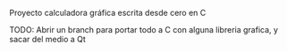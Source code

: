 Proyecto calculadora gráfica escrita desde cero en C

TODO: Abrir un branch para portar todo a C con alguna libreria grafica, y sacar del medio a Qt
